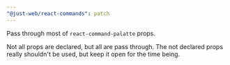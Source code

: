 ```yaml
---
"@just-web/react-commands": patch
---
```


Pass through most of `react-command-palatte` props.

Not all props are declared, but all are pass through.
The not declared props really shouldn't be used,
but keep it open for the time being.
